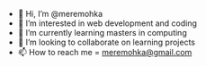 - 👋 Hi, I’m @meremohka
- 👀 I’m interested in web development and coding
- 🌱 I’m currently learning masters in computing
- 💞️ I’m looking to collaborate on learning projects 
- 📫 How to reach me = meremohka@gmail.com

<!---
meremohka/meremohka is a ✨ special ✨ repository because its `README.md` (this file) appears on your GitHub profile.
You can click the Preview link to take a look at your changes.
--->
